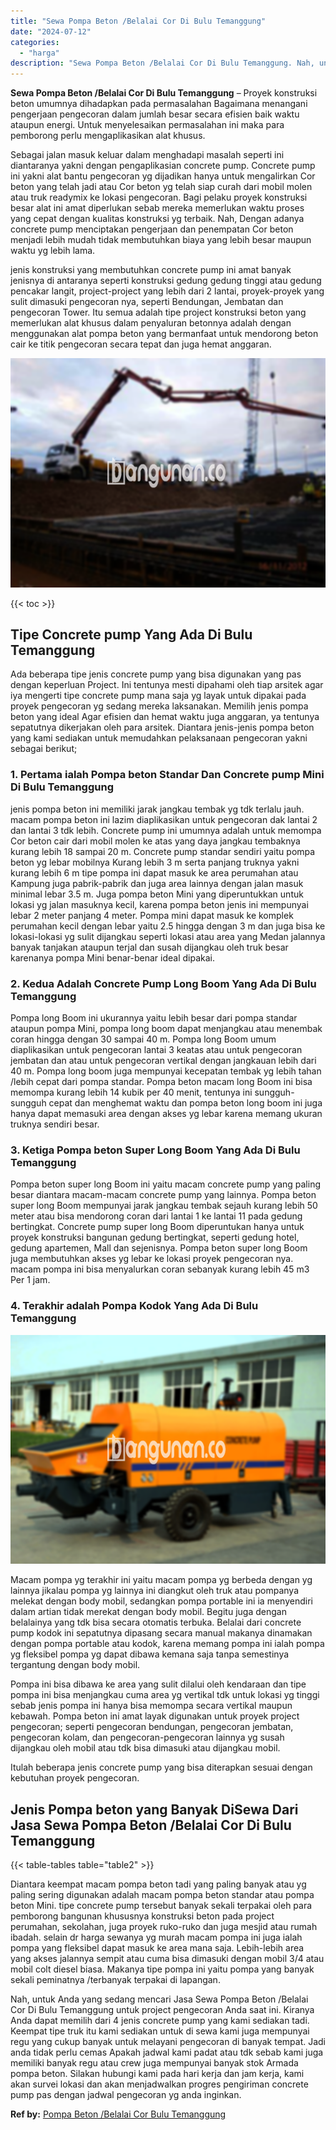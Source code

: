 ```yaml
---
title: "Sewa Pompa Beton /Belalai Cor Di Bulu Temanggung"
date: "2024-07-12"
categories: 
  - "harga"
description: "Sewa Pompa Beton /Belalai Cor Di Bulu Temanggung. Nah, untuk Anda yang sedang mencari Jasa Sewa Pompa Beton /Belalai Cor Di Bulu Temanggung untuk project pen..."
---
```


**Sewa Pompa Beton /Belalai Cor Di Bulu Temanggung** – Proyek konstruksi beton umumnya dihadapkan pada permasalahan Bagaimana menangani pengerjaan pengecoran dalam jumlah besar secara efisien baik waktu ataupun energi. Untuk menyelesaikan permasalahan ini maka para pemborong perlu mengaplikasikan alat khusus.

Sebagai jalan masuk keluar dalam menghadapi masalah seperti ini diantaranya yakni dengan pengaplikasian concrete pump. Concrete pump ini yakni alat bantu pengecoran yg dijadikan hanya untuk mengalirkan Cor beton yang telah jadi atau Cor beton yg telah siap curah dari mobil molen atau truk readymix ke lokasi pengecoran. Bagi pelaku proyek konstruksi besar alat ini amat diperlukan sebab mereka memerlukan waktu proses yang cepat dengan kualitas konstruksi yg terbaik. Nah, Dengan adanya concrete pump menciptakan pengerjaan dan penempatan Cor beton menjadi lebih mudah tidak membutuhkan biaya yang lebih besar maupun waktu yg lebih lama.

jenis konstruksi yang membutuhkan concrete pump ini amat banyak jenisnya di antaranya seperti konstruksi gedung gedung tinggi atau gedung pencakar langit, project-project yang lebih dari 2 lantai, proyek-proyek yang sulit dimasuki pengecoran nya, seperti Bendungan, Jembatan dan pengecoran Tower. Itu semua adalah tipe project konstruksi beton yang memerlukan alat khusus dalam penyaluran betonnya adalah dengan menggunakan alat pompa beton yang bermanfaat untuk mendorong beton cair ke titik pengecoran secara tepat dan juga hemat anggaran.

![Sewa Pompa Beton /Belalai Cor Di Bulu Temanggung](/images/sewa-concrete-pump-28.png)

{{< toc >}}

## Tipe Concrete pump Yang Ada Di Bulu Temanggung

Ada beberapa tipe jenis concrete pump yang bisa digunakan yang pas dengan keperluan Project. Ini tentunya mesti dipahami oleh tiap arsitek agar iya mengerti tipe concrete pump mana saja yg layak untuk dipakai pada proyek pengecoran yg sedang mereka laksanakan. Memilih jenis pompa beton yang ideal Agar efisien dan hemat waktu juga anggaran, ya tentunya sepatutnya dikerjakan oleh para arsitek. Diantara jenis-jenis pompa beton yang kami sediakan untuk memudahkan pelaksanaan pengecoran yakni sebagai berikut;

### 1\. Pertama ialah Pompa beton Standar Dan Concrete pump Mini Di Bulu Temanggung

jenis pompa beton ini memiliki jarak jangkau tembak yg tdk terlalu jauh. macam pompa beton ini lazim diaplikasikan untuk pengecoran dak lantai 2 dan lantai 3 tdk lebih. Concrete pump ini umumnya adalah untuk memompa Cor beton cair dari mobil molen ke atas yang daya jangkau tembaknya kurang lebih 18 sampai 20 m. Concrete pump standar sendiri yaitu pompa beton yg lebar mobilnya Kurang lebih 3 m serta panjang truknya yakni kurang lebih 6 m tipe pompa ini dapat masuk ke area perumahan atau Kampung juga pabrik-pabrik dan juga area lainnya dengan jalan masuk minimal lebar 3.5 m. Juga pompa beton Mini yang diperuntukkan untuk lokasi yg jalan masuknya kecil, karena pompa beton jenis ini mempunyai lebar 2 meter panjang 4 meter. Pompa mini dapat masuk ke komplek perumahan kecil dengan lebar yaitu 2.5 hingga dengan 3 m dan juga bisa ke lokasi-lokasi yg sulit dijangkau seperti lokasi atau area yang Medan jalannya banyak tanjakan ataupun terjal dan susah dijangkau oleh truk besar karenanya pompa Mini benar-benar ideal dipakai.

### 2\. Kedua Adalah Concrete Pump Long Boom Yang Ada Di Bulu Temanggung

Pompa long Boom ini ukurannya yaitu lebih besar dari pompa standar ataupun pompa Mini, pompa long boom dapat menjangkau atau menembak coran hingga dengan 30 sampai 40 m. Pompa long Boom umum diaplikasikan untuk pengecoran lantai 3 keatas atau untuk pengecoran jembatan dan atau untuk pengecoran vertikal dengan jangkauan lebih dari 40 m. Pompa long boom juga mempunyai kecepatan tembak yg lebih tahan /lebih cepat dari pompa standar. Pompa beton macam long Boom ini bisa memompa kurang lebih 14 kubik per 40 menit, tentunya ini sungguh-sungguh cepat dan menghemat waktu dan pompa beton long boom ini juga hanya dapat memasuki area dengan akses yg lebar karena memang ukuran truknya sendiri besar.

### 3\. Ketiga Pompa beton Super Long Boom Yang Ada Di Bulu Temanggung

Pompa beton super long Boom ini yaitu macam concrete pump yang paling besar diantara macam-macam concrete pump yang lainnya. Pompa beton super long Boom mempunyai jarak jangkau tembak sejauh kurang lebih 50 meter atau bisa mendorong coran dari lantai 1 ke lantai 11 pada gedung bertingkat. Concrete pump super long Boom diperuntukan hanya untuk proyek konstruksi bangunan gedung bertingkat, seperti gedung hotel, gedung apartemen, Mall dan sejenisnya. Pompa beton super long Boom juga membutuhkan akses yg lebar ke lokasi proyek pengecoran nya. macam pompa ini bisa menyalurkan coran sebanyak kurang lebih 45 m3 Per 1 jam.

### 4\. Terakhir adalah Pompa Kodok Yang Ada Di Bulu Temanggung

![Sewa Pompa Beton /Belalai Cor Di Bulu Temanggung](/images/sewa-concrete-pump-07.png)

Macam pompa yg terakhir ini yaitu macam pompa yg berbeda dengan yg lainnya jikalau pompa yg lainnya ini diangkut oleh truk atau pompanya melekat dengan body mobil, sedangkan pompa portable ini ia menyendiri dalam artian tidak merekat dengan body mobil. Begitu juga dengan belalainya yang tdk bisa secara otomatis terbuka. Belalai dari concrete pump kodok ini sepatutnya dipasang secara manual makanya dinamakan dengan pompa portable atau kodok, karena memang pompa ini ialah pompa yg fleksibel pompa yg dapat dibawa kemana saja tanpa semestinya tergantung dengan body mobil.

Pompa ini bisa dibawa ke area yang sulit dilalui oleh kendaraan dan tipe pompa ini bisa menjangkau cuma area yg vertikal tdk untuk lokasi yg tinggi sebab jenis pompa ini hanya bisa memompa secara vertikal maupun kebawah. Pompa beton ini amat layak digunakan untuk proyek project pengecoran; seperti pengecoran bendungan, pengecoran jembatan, pengecoran kolam, dan pengecoran-pengecoran lainnya yg susah dijangkau oleh mobil atau tdk bisa dimasuki atau dijangkau mobil.

Itulah beberapa jenis concrete pump yang bisa diterapkan sesuai dengan kebutuhan proyek pengecoran.

## Jenis Pompa beton yang Banyak DiSewa Dari Jasa Sewa Pompa Beton /Belalai Cor Di Bulu Temanggung

{{< table-tables table="table2" >}}

Diantara keempat macam pompa beton tadi yang paling banyak atau yg paling sering digunakan adalah macam pompa beton standar atau pompa beton Mini. tipe concrete pump tersebut banyak sekali terpakai oleh para pemborong bangunan khususnya konstruksi beton pada project perumahan, sekolahan, juga proyek ruko-ruko dan juga mesjid atau rumah ibadah. selain dr harga sewanya yg murah macam pompa ini juga ialah pompa yang fleksibel dapat masuk ke area mana saja. Lebih-lebih area yang akses jalannya sempit atau cuma bisa dimasuki dengan mobil 3/4 atau mobil colt diesel biasa. Makanya tipe pompa ini yaitu pompa yang banyak sekali peminatnya /terbanyak terpakai di lapangan.

Nah, untuk Anda yang sedang mencari Jasa Sewa Pompa Beton /Belalai Cor Di Bulu Temanggung untuk project pengecoran Anda saat ini. Kiranya Anda dapat memilih dari 4 jenis concrete pump yang kami sediakan tadi. Keempat tipe truk itu kami sediakan untuk di sewa kami juga mempunyai regu yang cukup banyak untuk melayani pengecoran di banyak tempat. Jadi anda tidak perlu cemas Apakah jadwal kami padat atau tdk sebab kami juga memiliki banyak regu atau crew juga mempunyai banyak stok Armada pompa beton. Silakan hubungi kami pada hari kerja dan jam kerja, kami akan survei lokasi dan akan menjadwalkan progres pengiriman concrete pump pas dengan jadwal pengecoran yg anda inginkan.

**Ref by:** [Pompa Beton /Belalai Cor Bulu Temanggung](https://id.wikipedia.org/wiki/Pompa)
